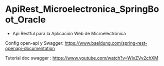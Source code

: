 # ApiRest_Microelectronica_SpringBoot_Oracle

* Api Restful para la Aplicación Web de Microelectrónica

Config open-api y Swagger: https://www.baeldung.com/spring-rest-openapi-documentation

Tutorial doc swagger : https://www.youtube.com/watch?v=WIvZVv2chXM
